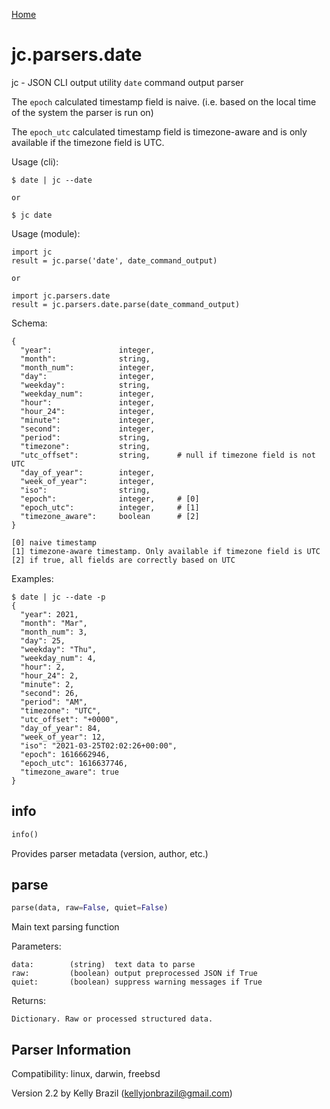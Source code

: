 [Home](https://kellyjonbrazil.github.io/jc/)

# jc.parsers.date
jc - JSON CLI output utility `date` command output parser

The `epoch` calculated timestamp field is naive. (i.e. based on the local
time of the system the parser is run on)

The `epoch_utc` calculated timestamp field is timezone-aware and is only
available if the timezone field is UTC.

Usage (cli):

    $ date | jc --date

    or

    $ jc date

Usage (module):

    import jc
    result = jc.parse('date', date_command_output)

    or

    import jc.parsers.date
    result = jc.parsers.date.parse(date_command_output)

Schema:

    {
      "year":               integer,
      "month":              string,
      "month_num":          integer,
      "day":                integer,
      "weekday":            string,
      "weekday_num":        integer,
      "hour":               integer,
      "hour_24":            integer,
      "minute":             integer,
      "second":             integer,
      "period":             string,
      "timezone":           string,
      "utc_offset":         string,      # null if timezone field is not UTC
      "day_of_year":        integer,
      "week_of_year":       integer,
      "iso":                string,
      "epoch":              integer,     # [0]
      "epoch_utc":          integer,     # [1]
      "timezone_aware":     boolean      # [2]
    }

    [0] naive timestamp
    [1] timezone-aware timestamp. Only available if timezone field is UTC
    [2] if true, all fields are correctly based on UTC

Examples:

    $ date | jc --date -p
    {
      "year": 2021,
      "month": "Mar",
      "month_num": 3,
      "day": 25,
      "weekday": "Thu",
      "weekday_num": 4,
      "hour": 2,
      "hour_24": 2,
      "minute": 2,
      "second": 26,
      "period": "AM",
      "timezone": "UTC",
      "utc_offset": "+0000",
      "day_of_year": 84,
      "week_of_year": 12,
      "iso": "2021-03-25T02:02:26+00:00",
      "epoch": 1616662946,
      "epoch_utc": 1616637746,
      "timezone_aware": true
    }


## info
```python
info()
```
Provides parser metadata (version, author, etc.)

## parse
```python
parse(data, raw=False, quiet=False)
```

Main text parsing function

Parameters:

    data:        (string)  text data to parse
    raw:         (boolean) output preprocessed JSON if True
    quiet:       (boolean) suppress warning messages if True

Returns:

    Dictionary. Raw or processed structured data.

## Parser Information
Compatibility:  linux, darwin, freebsd

Version 2.2 by Kelly Brazil (kellyjonbrazil@gmail.com)
